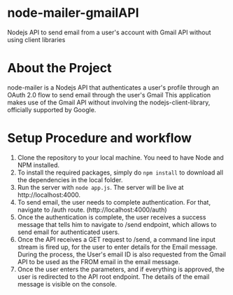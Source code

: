 # node-mailer-gmailAPI
Nodejs API to send email from a user's account with Gmail API without using client libraries


# About the Project
node-mailer is a Nodejs API that authenticates a user's profile through an OAuth 2.0 flow to send email through the user's Gmail This application makes use of the Gmail API without involving the nodejs-client-library, officially supported by Google.

# Setup Procedure and workflow

1. Clone the repository to your local machine. You need to have Node and NPM installed.
2. To install the required packages, simply do `npm install` to download all the dependencies in the local folder.
3. Run the server with `node app.js`. The server will be live at http://localhost:4000.
4. To send email, the user needs to complete authentication. For that, navigate to /auth route. (http://localhost:4000/auth)
5. Once the authentication is complete, the user receives a success message that tells him to navigate to /send endpoint, which allows to send email for authenticated users.
6. Once the API receives a GET request to /send, a command line input stream is fired up, for the user to enter details for the Email message. During the process, the User's email ID is also requested from the Gmail API to be used as the FROM email in the email message.
7. Once the user enters the parameters, and if everything is approved, the user is redirected to the API root endpoint. The details of the email message is visible on the console. 
